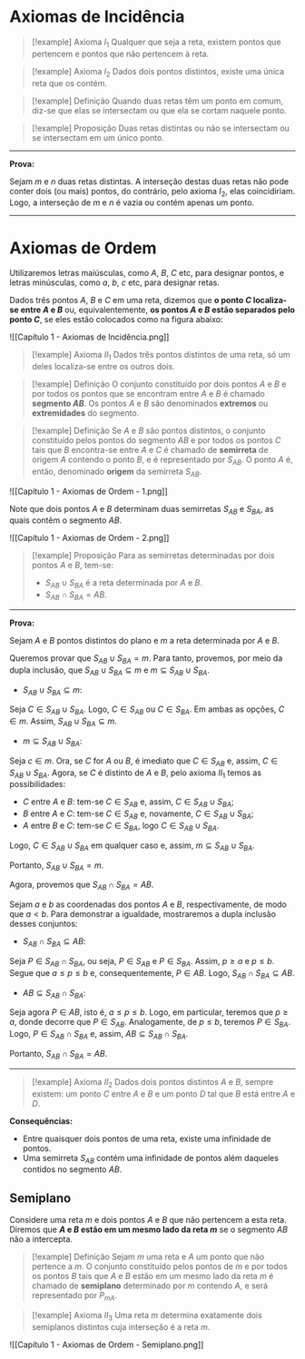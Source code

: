 # Axiomas de Incidência

> [!example] Axioma $I_1$
> Qualquer que seja a reta, existem pontos que pertencem e pontos que não pertencem à reta.

> [!example] Axioma $I_2$
> Dados dois pontos distintos, existe uma única reta que os contém.

> [!example] Definição
> Quando duas retas têm um ponto em comum, diz-se que elas se intersectam ou que ela se cortam naquele ponto.

> [!example] Proposição
> Duas retas distintas ou não se intersectam ou se intersectam em um único ponto.

---

**Prova:**

Sejam $m$ e $n$ duas retas distintas. A interseção destas duas retas não pode conter dois (ou mais) pontos, do contrário, pelo axioma $I_2$, elas coincidiriam. Logo, a interseção de $m$ e $n$ é vazia ou contém apenas um ponto.

---

# Axiomas de Ordem

Utilizaremos letras maiúsculas, como $A$, $B$, $C$ etc, para designar pontos, e letras minúsculas, como $a$, $b$, $c$ etc, para designar retas.

Dados três pontos $A$, $B$ e $C$ em uma reta, dizemos que **o ponto $C$ localiza-se entre $A$ e $B$** ou, equivalentemente, **os pontos $A$ e $B$ estão separados pelo ponto $C$**, se eles estão colocados como na figura abaixo:

![[Capítulo 1 - Axiomas de Incidência.png]]

> [!example] Axioma $II_1$
> Dados três pontos distintos de uma reta, só um deles localiza-se entre os outros dois.

> [!example] Definição
> O conjunto constituído por dois pontos $A$ e $B$ e por todos os pontos que se encontram entre $A$ e $B$ é chamado **segmento $AB$**. Os pontos $A$ e $B$ são denominados **extremos** ou **extremidades** do segmento.

> [!example] Definição
> Se $A$ e $B$ são pontos distintos, o conjunto constituído pelos pontos do segmento $AB$ e por todos os pontos $C$ tais que $B$ encontra-se entre $A$ e $C$ é chamado de **semirreta** de origem $A$ contendo o ponto $B$, e é representado por $S_{AB}$. O ponto $A$ é, então, denominado **origem** da semirreta $S_{AB}$.

![[Capítulo 1 - Axiomas de Ordem - 1.png]]

Note que dois pontos $A$ e $B$ determinam duas semirretas $S_{AB}$ e $S_{BA}$, as quais contêm o segmento $AB$.

![[Capítulo 1 - Axiomas de Ordem - 2.png]]

> [!example] Proposição
> Para as semirretas determinadas por dois pontos $A$ e $B$, tem-se:
> - $S_{AB} \cup S_{BA}$ é a reta determinada por $A$ e $B$.
> - $S_{AB} \cap S_{BA} = AB$.

---

**Prova:**

Sejam $A$ e $B$ pontos distintos do plano e $m$ a reta determinada por $A$ e $B$.

Queremos provar que $S_{AB} \cup S_{BA} = m$. Para tanto, provemos, por meio da dupla inclusão, que $S_{AB} \cup S_{BA} \subseteq m$ e $m \subseteq S_{AB} \cup S_{BA}$.

- $S_{AB} \cup S_{BA} \subseteq m$:

Seja $C \in S_{AB} \cup S_{BA}$. Logo, $C \in S_{AB}$ ou $C \in S_{BA}$. Em ambas as opções, $C \in m$. Assim, $S_{AB} \cup S_{BA} \subseteq m$.

- $m \subseteq S_{AB} \cup S_{BA}$:

Seja $c \in m$. Ora, se $C$ for $A$ ou $B$, é imediato que $C \in S_{AB}$ e, assim, $C \in S_{AB} \cup S_{BA}$. Agora, se $C$ é distinto de $A$ e $B$, pelo axioma $II_1$ temos as possibilidades:

- $C$ entre $A$ e $B$: tem-se $C \in S_{AB}$ e, assim, $C \in S_{AB} \cup S_{BA}$;
- $B$ entre $A$ e $C$: tem-se $C \in S_{AB}$ e, novamente, $C \in S_{AB} \cup S_{BA}$;
- $A$ entre $B$ e $C$: tem-se $C \in S_{BA}$, logo $C \in S_{AB} \cup S_{BA}$.

Logo, $C \in S_{AB} \cup S_{BA}$ em qualquer caso e, assim, $m \subseteq S_{AB} \cup S_{BA}$.

Portanto, $S_{AB} \cup S_{BA} = m$.

Agora, provemos que $S_{AB} \cap S_{BA} = AB$.

Sejam $a$ e $b$ as coordenadas dos pontos $A$ e $B$, respectivamente, de modo que $a < b$. Para demonstrar a igualdade, mostraremos a dupla inclusão desses conjuntos:

- $S_{AB} \cap S_{BA} \subseteq AB$:

Seja $P \in S_{AB} \cap S_{BA}$, ou seja, $P \in S_{AB}$ e $P \in S_{BA}$. Assim, $p \geq a$ e $p \leq b$. Segue que $a \leq p \leq b$ e, consequentemente, $P \in AB$. Logo, $S_{AB} \cap S_{BA} \subseteq AB$.

- $AB \subseteq S_{AB} \cap S_{BA}$:

Seja agora $P \in AB$, isto é, $a \leq p \leq b$. Logo, em particular, teremos que $p \geq a$, donde decorre que $P \in S_{AB}$. Analogamente, de $p \leq b$, teremos $P \in S_{BA}$. Logo, $P \in S_{AB} \cap S_{BA}$ e, assim, $AB \subseteq S_{AB} \cap S_{BA}$.

Portanto, $S_{AB} \cap S_{BA} = AB$.

---

> [!example] Axioma $II_2$
> Dados dois pontos distintos $A$ e $B$, sempre existem: um ponto $C$ entre $A$ e $B$ e um ponto $D$ tal que $B$ está entre $A$ e $D$.

**Consequências:**

- Entre quaisquer dois pontos de uma reta, existe uma infinidade de pontos.
- Uma semirreta $S_{AB}$ contém uma infinidade de pontos além daqueles contidos no segmento $AB$.

## Semiplano

Considere uma reta $m$ e dois pontos $A$ e $B$ que não pertencem a esta reta. Diremos que **$A$ e $B$ estão em um mesmo lado da reta $m$** se o segmento $AB$ não a intercepta.

> [!example] Definição
> Sejam $m$ uma reta e $A$ um ponto que não pertence a $m$. O conjunto constituído pelos pontos de $m$ e por todos os pontos $B$ tais que $A$ e $B$ estão em um mesmo lado da reta $m$ é chamado de **semiplano** determinado por $m$ contendo $A$, e será representado por $P_{mA}$.

> [!example] Axioma $II_3$
> Uma reta $m$ determina exatamente dois semiplanos distintos cuja interseção é a reta $m$.

![[Capítulo 1 - Axiomas de Ordem - Semiplano.png]]
